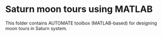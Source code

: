 # Saturn moon tours using MATLAB
This folder contains AUTOMATE toolbox (MATLAB-based) for designing moon tours in Saturn system. 
